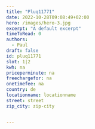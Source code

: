 ```yaml
---
title: "Pluq11771"
date: 2022-10-28T09:08:49+02:00
hero: /images/hero-3.jpg
excerpt: "A default excerpt"
timeToRead: 0
authors:
  - Paul
draft: false
id: pluq11771
slot: 1|2
kwh: na
priceperminute: na
freechargefor: na
onetimefee: na
country: de
locationname: locationname
street: street
zip_city: zip-city


---
```

